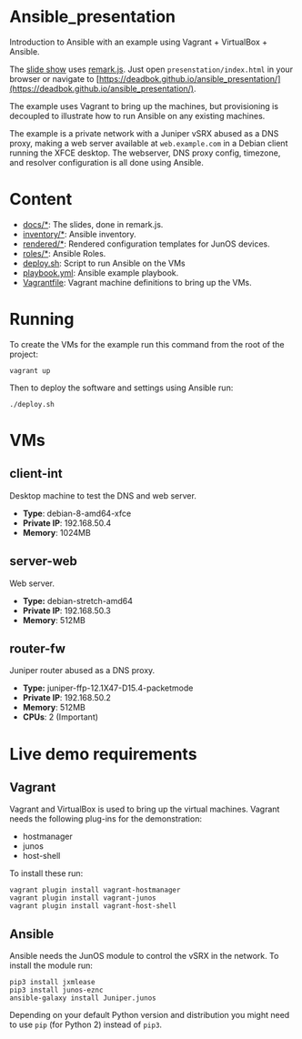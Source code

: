 # Ansible_presentation

Introduction to Ansible with an example using Vagrant + VirtualBox + Ansible.

The [slide show](https://deadbok.github.io/ansible_presentation/) uses [remark.js](https://github.com/gnab/remark). Just open
`presenstation/index.html` in your browser or navigate to [https://deadbok.github.io/ansible_presentation/](https://deadbok.github.io/ansible_presentation/).

The example uses Vagrant to bring up the machines, but provisioning is
decoupled to illustrate how to run Ansible on any existing machines.

The example is a private network with a Juniper vSRX abused as a DNS proxy,
making a web server available at `web.example.com` in a Debian client running
the XFCE desktop. The webserver, DNS proxy config, timezone, and resolver
configuration is all done using Ansible.

# Content

* [docs/*](./docs): The slides, done in remark.js.
* [inventory/*](./inventory): Ansible inventory.
* [rendered/*](./rendered): Rendered configuration templates for JunOS devices.
* [roles/*](./roles): Ansible Roles.
* [deploy.sh](./deploy.sh): Script to run Ansible on the VMs
* [playbook.yml](./playbook.yml): Ansible example playbook.
* [Vagrantfile](./Vagrantfile): Vagrant machine definitions to bring up the VMs.


# Running

To create the VMs for the example run this command from the root of the
project:

    vagrant up

Then to deploy the software and settings using Ansible run:

    ./deploy.sh

# VMs

## client-int

Desktop machine to test the DNS and web server.

* **Type**: debian-8-amd64-xfce
* **Private IP**: 192.168.50.4
* **Memory**: 1024MB

## server-web

Web server.

* **Type:** debian-stretch-amd64
* **Private IP**: 192.168.50.3
* **Memory**: 512MB

## router-fw

Juniper router abused as a DNS proxy.

* **Type:** juniper-ffp-12.1X47-D15.4-packetmode
* **Private IP**: 192.168.50.2
* **Memory**: 512MB
* **CPUs**: 2 (Important)

# Live demo requirements

## Vagrant

Vagrant and VirtualBox is used to bring up the virtual machines. Vagrant needs
the following plug-ins for the demonstration:

* hostmanager
* junos
* host-shell

To install these run:

    vagrant plugin install vagrant-hostmanager
    vagrant plugin install vagrant-junos
    vagrant plugin install vagrant-host-shell

## Ansible

Ansible needs the JunOS module to control the vSRX in the network. To install
the module run:

    pip3 install jxmlease
    pip3 install junos-eznc
    ansible-galaxy install Juniper.junos

Depending on your default Python version and distribution you might need to use
`pip` (for Python 2) instead of `pip3`.
